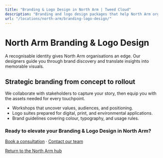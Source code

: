 ```yaml
---
title: "Branding & Logo Design in North Arm | Tweed Cloud"
description: "Branding and logo design packages that help North Arm organisations stand out."
url: "/locations/north-arm/branding-logo-design/"
---
```


# North Arm Branding & Logo Design

A recognisable identity gives North Arm organisations an edge. Our designers guide you through brand discovery and translate insights into memorable visuals.

## Strategic branding from concept to rollout

We collaborate with stakeholders to capture your story, then equip you with the assets needed for every touchpoint.

- Workshops that uncover values, audiences, and positioning.
- Logo suites prepared for digital, print, and environmental applications.
- Brand guidelines covering colour, typography, and usage rules.

### Ready to elevate your Branding & Logo Design in North Arm?

[Book a consultation](/consultation/) · [Contact our team](/contact/)

[Return to the North Arm hub](/locations/north-arm/)

